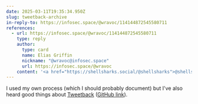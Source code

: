 ```yaml
---
date: 2025-03-11T19:35:34.950Z
slug: tweetback-archive
in-reply-to: https://infosec.space/@wravoc/114144872545580711
references:
  - url: https://infosec.space/@wravoc/114144872545580711
    type: reply
    author:
      type: card
      name: Elias Griffin
      nickname: "@wravoc@infosec.space"
      url: https://infosec.space/@wravoc
    content: '<a href="https://shellsharks.social/@shellsharks">@shellsharks</a> A script to take your X archive and put into SSG #Indieweb would be stellar.'
---
```


I used my own process (which I should probably document) but I've also heard good things about [Tweetback](https://www.zachleat.com/web/tweetback/) ([GitHub link](https://github.com/tweetback/tweetback)).
